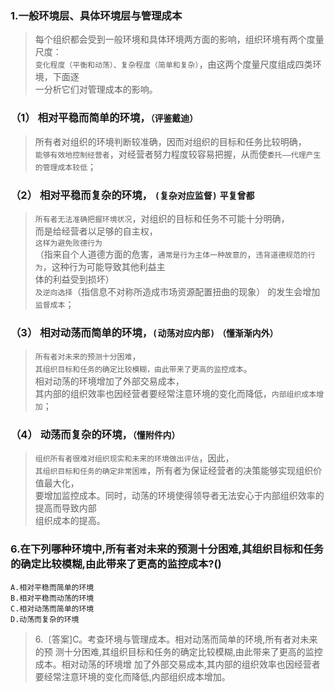 ### 1.一般环境层、具体环境层与管理成本        
>   每个组织都会受到一般环境和具体环境两方面的影响，组织环境有两个度量尺度：        
`变化程度（平衡和动荡）、复杂程度（简单和复杂）`，由这两个度量尺度组成四类环境，下面逐        
一分析它们对管理成本的影响。        

### （1） 相对平稳而简单的环境，`（评鉴戴迪）`       
>   所有者对组织的环境判断较准确，因而对组织的目标和任务比较明确，        
`能够有效地控制经营者`，对经营者努力程度较容易把握，从而使`委托——代理产生的管理成本较低`；        

### （2） 相对平稳而复杂的环境， `(复杂对应监督)`  `平复曾都`        
>   `所有者无法准确把握环境状况`，对组织的目标和任务不可能十分明确，        
而是给经营者以足够的自主权，        
`这样为避免败德行为`        
（指来自个人道德方面的危害，`通常是行为主体一种故意的`，`违背道德规范的行为`，这种行为可能导致其他利益主        
体的利益受到损坏）        
`及逆向选择`（指信息不对称所造成市场资源配置扭曲的现象） 的发生会增加`监督成本`；        

### （3） 相对动荡而简单的环境，`(动荡对应内部)`  `（懂渐渐内外）`      
>   `所有者对未来的预测十分困难`，        
`其组织目标和任务的确定比较模糊，由此带来了更高的监控成本`。        
相对动荡的环境增加了外部交易成本，      
其内部的组织效率也因经营者要经常注意环境的变化而降低，`内部组织成本增加`；        

### （4） 动荡而复杂的环境，`（懂附件内）`       
>   `组织所有者很难对组织现实和未来的环境做出评估`，因此，                 
`其组织目标和任务的确定非常困难`，所有者为保证经营者的决策能够实现组织价值最大化，                 
要增加监控成本。同时，动荡的环境使得领导者无法安心于内部组织效率的提高而导致内部                 
组织成本的提高。    

### 6.在下列哪种环境中,所有者对未来的预测十分困难,其组织目标和任务的确定比较模糊,由此带来了更高的监控成本?()
    A.相对平稳而简单的环境
    B.相对平稳而动荡的环境
    C.相对动荡而简单的环境
    D.动荡而复杂的环境
>   6.〔答案]C。考查环境与管理成本。相对动荡而简单的环境,所有者对未来的预
测十分困难,其组织目标和任务的确定比较模糊,由此带来了更高的监控成本。相对动荡的环境增
加了外部交易成本,其内部的组织效率也因经营者要经常注意环境的变化而降低,内部组织成本增加。
